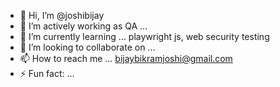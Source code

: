 - 👋 Hi, I’m @joshibijay
- 👀 I’m actively working as  QA ...  
- 🌱 I’m currently learning ... playwright js, web security testing
- 💞️ I’m looking to collaborate on ...
- 📫 How to reach me ...  bijaybikramjoshi@gmail.com
- ⚡ Fun fact: ...

<!---
joshibijay/joshibijay is a ✨ special ✨ repository because its `README.md` (this file) appears on your GitHub profile.
You can click the Preview link to take a look at your changes.
--->
